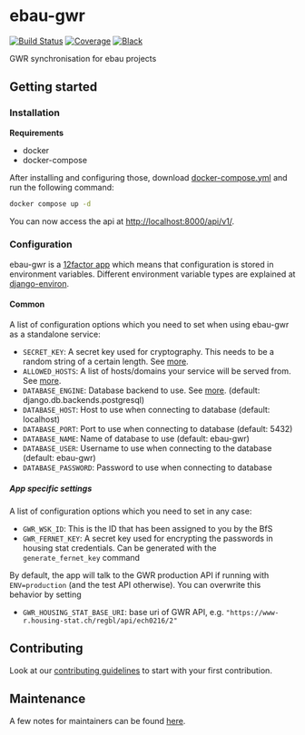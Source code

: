 # ebau-gwr

[![Build Status](https://github.com/inosca/ebau-gwr/workflows/Tests/badge.svg)](https://github.com/inosca/ebau-gwr/actions?query=workflow%3ATests)
[![Coverage](https://img.shields.io/badge/coverage-100%25-brightgreen.svg)](https://github.com/inosca/ebau-gwr/blob/main/pyproject.toml#L99)
[![Black](https://img.shields.io/badge/code%20style-black-000000.svg)](https://github.com/inosca/ebau-gwr)

GWR synchronisation for ebau projects

## Getting started

### Installation

**Requirements**

- docker
- docker-compose

After installing and configuring those, download [docker-compose.yml](https://raw.githubusercontent.com/inosca/ebau-gwr/main/docker-compose.yml) and run the following command:

```bash
docker compose up -d
```

You can now access the api at [http://localhost:8000/api/v1/](http://localhost:8000/api/v1/).

### Configuration

ebau-gwr is a [12factor app](https://12factor.net/) which means that configuration is stored in environment variables.
Different environment variable types are explained at [django-environ](https://github.com/joke2k/django-environ#supported-types).

#### Common

A list of configuration options which you need to set when using ebau-gwr as a
standalone service:

- `SECRET_KEY`: A secret key used for cryptography. This needs to be a random string of a certain length. See [more](https://docs.djangoproject.com/en/2.1/ref/settings/#std:setting-SECRET_KEY).
- `ALLOWED_HOSTS`: A list of hosts/domains your service will be served from. See [more](https://docs.djangoproject.com/en/2.1/ref/settings/#allowed-hosts).
- `DATABASE_ENGINE`: Database backend to use. See [more](https://docs.djangoproject.com/en/2.1/ref/settings/#std:setting-DATABASE-ENGINE). (default: django.db.backends.postgresql)
- `DATABASE_HOST`: Host to use when connecting to database (default: localhost)
- `DATABASE_PORT`: Port to use when connecting to database (default: 5432)
- `DATABASE_NAME`: Name of database to use (default: ebau-gwr)
- `DATABASE_USER`: Username to use when connecting to the database (default: ebau-gwr)
- `DATABASE_PASSWORD`: Password to use when connecting to database

##### App specific settings

A list of configuration options which you need to set in any case:

- `GWR_WSK_ID`: This is the ID that has been assigned to you by the BfS
- `GWR_FERNET_KEY`: A secret key used for encrypting the passwords in housing stat credentials. Can be generated with the `generate_fernet_key` command

By default, the app will talk to the GWR production API if running with `ENV=production` (and the test API otherwise). You can overwrite this behavior by setting

- `GWR_HOUSING_STAT_BASE_URI`: base uri of GWR API, e.g. `"https://www-r.housing-stat.ch/regbl/api/ech0216/2"`

## Contributing

Look at our [contributing guidelines](CONTRIBUTING.md) to start with your first contribution.

## Maintenance

A few notes for maintainers can be found [here](MAINTENANCE.md).
